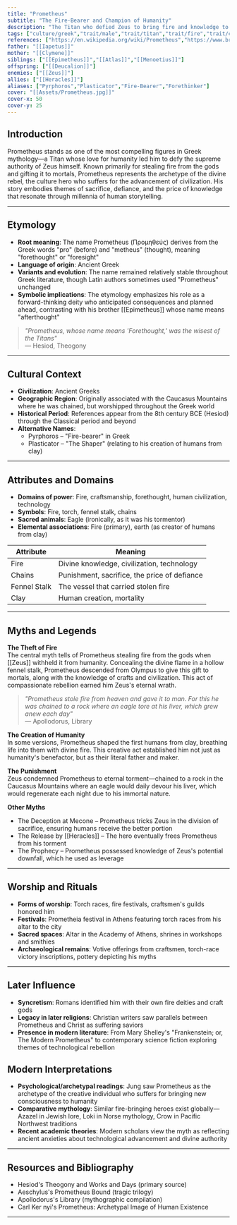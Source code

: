 ```yaml
---
title: "Prometheus"
subtitle: "The Fire-Bearer and Champion of Humanity"
description: "The Titan who defied Zeus to bring fire and knowledge to mankind, suffering eternal punishment for his compassion."
tags: ["culture/greek","trait/male","trait/titan","trait/fire","trait/creator","trait/rebel","trait/wise","domain/craftsmanship","domain/technology","domain/foresight"]
references: ["https://en.wikipedia.org/wiki/Prometheus","https://www.britannica.com/topic/Prometheus-Greek-god","https://www.theoi.com/Titan/TitanPrometheus.html"]
father: "[[Iapetus]]"
mother: "[[Clymene]]"
siblings: ["[[Epimetheus]]","[[Atlas]]","[[Menoetius]]"]
offspring: ["[[Deucalion]]"]
enemies: ["[[Zeus]]"]
allies: ["[[Heracles]]"]
aliases: ["Pyrphoros","Plasticator","Fire-Bearer","Forethinker"]
cover: "[[Assets/Prometheus.jpg]]"
cover-x: 50
cover-y: 25
---
```

## Introduction

Prometheus stands as one of the most compelling figures in Greek mythology—a Titan whose love for humanity led him to defy the supreme authority of Zeus himself. Known primarily for stealing fire from the gods and gifting it to mortals, Prometheus represents the archetype of the divine rebel, the culture hero who suffers for the advancement of civilization. His story embodies themes of sacrifice, defiance, and the price of knowledge that resonate through millennia of human storytelling.

---

## Etymology

- **Root meaning**: The name Prometheus (Προμηθεύς) derives from the Greek words "pro" (before) and "metheus" (thought), meaning "forethought" or "foresight"
- **Language of origin**: Ancient Greek
- **Variants and evolution**: The name remained relatively stable throughout Greek literature, though Latin authors sometimes used "Prometheus" unchanged
- **Symbolic implications**: The etymology emphasizes his role as a forward-thinking deity who anticipated consequences and planned ahead, contrasting with his brother [[Epimetheus]] whose name means "afterthought"

> *"Prometheus, whose name means 'Forethought,' was the wisest of the Titans"*  
> — Hesiod, Theogony

---

## Cultural Context

- **Civilization**: Ancient Greeks
- **Geographic Region**: Originally associated with the Caucasus Mountains where he was chained, but worshipped throughout the Greek world
- **Historical Period**: References appear from the 8th century BCE (Hesiod) through the Classical period and beyond
- **Alternative Names**:
  - Pyrphoros – "Fire-bearer" in Greek
  - Plasticator – "The Shaper" (relating to his creation of humans from clay)

---

## Attributes and Domains

- **Domains of power**: Fire, craftsmanship, forethought, human civilization, technology
- **Symbols**: Fire, torch, fennel stalk, chains
- **Sacred animals**: Eagle (ironically, as it was his tormentor)
- **Elemental associations**: Fire (primary), earth (as creator of humans from clay)

| Attribute | Meaning |
|-----------|----------|
| Fire | Divine knowledge, civilization, technology |
| Chains | Punishment, sacrifice, the price of defiance |
| Fennel Stalk | The vessel that carried stolen fire |
| Clay | Human creation, mortality |

---

## Myths and Legends

**The Theft of Fire**  
The central myth tells of Prometheus stealing fire from the gods when [[Zeus]] withheld it from humanity. Concealing the divine flame in a hollow fennel stalk, Prometheus descended from Olympus to give this gift to mortals, along with the knowledge of crafts and civilization. This act of compassionate rebellion earned him Zeus's eternal wrath.

> *"Prometheus stole fire from heaven and gave it to man. For this he was chained to a rock where an eagle tore at his liver, which grew anew each day"*  
> — Apollodorus, Library

**The Creation of Humanity**  
In some versions, Prometheus shaped the first humans from clay, breathing life into them with divine fire. This creative act established him not just as humanity's benefactor, but as their literal father and maker.

**The Punishment**  
Zeus condemned Prometheus to eternal torment—chained to a rock in the Caucasus Mountains where an eagle would daily devour his liver, which would regenerate each night due to his immortal nature.

**Other Myths**
- The Deception at Mecone – Prometheus tricks Zeus in the division of sacrifice, ensuring humans receive the better portion
- The Release by [[Heracles]] – The hero eventually frees Prometheus from his torment
- The Prophecy – Prometheus possessed knowledge of Zeus's potential downfall, which he used as leverage

---

## Worship and Rituals

- **Forms of worship**: Torch races, fire festivals, craftsmen's guilds honored him
- **Festivals**: Prometheia festival in Athens featuring torch races from his altar to the city
- **Sacred spaces**: Altar in the Academy of Athens, shrines in workshops and smithies
- **Archaeological remains**: Votive offerings from craftsmen, torch-race victory inscriptions, pottery depicting his myths

---

## Later Influence

- **Syncretism**: Romans identified him with their own fire deities and craft gods
- **Legacy in later religions**: Christian writers saw parallels between Prometheus and Christ as suffering saviors
- **Presence in modern literature**: From Mary Shelley's "Frankenstein; or, The Modern Prometheus" to contemporary science fiction exploring themes of technological rebellion

## Modern Interpretations

- **Psychological/archetypal readings**: Jung saw Prometheus as the archetype of the creative individual who suffers for bringing new consciousness to humanity
- **Comparative mythology**: Similar fire-bringing heroes exist globally—Azazel in Jewish lore, Loki in Norse mythology, Crow in Pacific Northwest traditions
- **Recent academic theories**: Modern scholars view the myth as reflecting ancient anxieties about technological advancement and divine authority

---

## Resources and Bibliography

- Hesiod's Theogony and Works and Days (primary source)
- Aeschylus's Prometheus Bound (tragic trilogy)
- Apollodorus's Library (mythographic compilation)
- Carl Ker nyi's Prometheus: Archetypal Image of Human Existence

---
